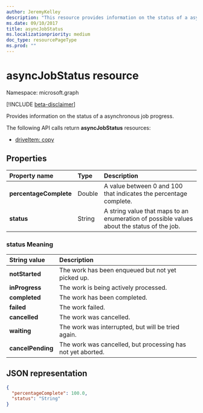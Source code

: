 ```yaml
---
author: JeremyKelley
description: "This resource provides information on the status of a asynchronous job progress."
ms.date: 09/10/2017
title: asyncJobStatus
ms.localizationpriority: medium
doc_type: resourcePageType
ms.prod: ""
---
```


# asyncJobStatus resource

Namespace: microsoft.graph

[!INCLUDE [beta-disclaimer](../../includes/beta-disclaimer.md)]

Provides information on the status of a asynchronous job progress.

The following API calls return **asyncJobStatus** resources:

* [driveItem: copy](../api/driveitem-copy.md)

## Properties

| Property name          | Type   | Description                                                                                |
|:-----------------------|:-------|:-------------------------------------------------------------------------------------------|
| **percentageComplete** | Double | A value between 0 and 100 that indicates the percentage complete.                          |
| **status**             | String | A string value that maps to an enumeration of possible values about the status of the job. |

### status Meaning

| String value           | Description
|:-----------------------|:-------------------------------------------
| **notStarted**         | The work has been enqueued but not yet picked up.
| **inProgress**         | The work is being actively processed.
| **completed**          | The work has been completed.
| **failed**             | The work failed.
| **cancelled**          | The work was cancelled.
| **waiting**            | The work was interrupted, but will be tried again.
| **cancelPending**      | The work was cancelled, but processing has not yet aborted.

## JSON representation

<!-- { "blockType": "resource", "@type": "microsoft.graph.asyncJobStatus", "@type.aka": "oneDrive.asyncOperationStatus" } -->

```json
{
  "percentageComplete": 100.0,
  "status": "String"
}
```


<!--
{
  "type": "#page.annotation",
  "description": "AsyncJobResource provides details about how to poll for an async completion.",
  "keywords": "async,job status,async status,copy,upload from url",
  "section": "documentation",
  "suppressions": []
}
-->


